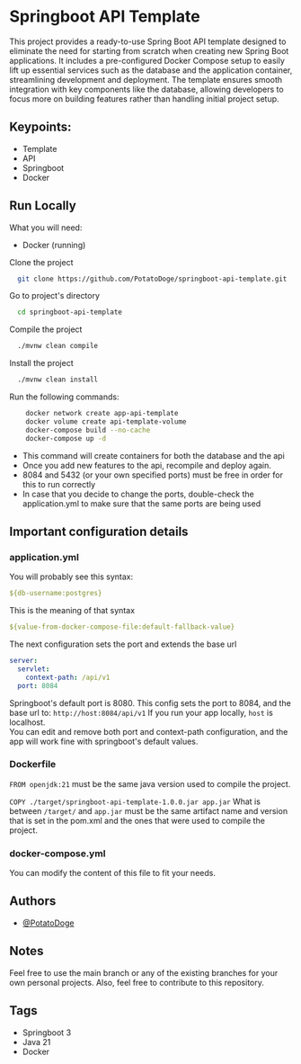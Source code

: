 
# Springboot API Template
This project provides a ready-to-use Spring Boot API template designed to eliminate the need for starting from scratch when creating 
new Spring Boot applications. It includes a pre-configured Docker Compose setup to easily lift up essential services such as the 
database and the application container, streamlining development and deployment. The template ensures smooth integration with key
components like the database, allowing developers to focus more on building features rather than handling initial project setup.

## Keypoints:
- Template
- API
- Springboot
- Docker


## Run Locally

What you will need:
- Docker (running)

Clone the project

```bash
  git clone https://github.com/PotatoDoge/springboot-api-template.git
```

Go to project's directory

```bash
  cd springboot-api-template
```

Compile the project
```bash
  ./mvnw clean compile
```

Install the project
```bash
  ./mvnw clean install
```

Run the following commands:
```bash
    docker network create app-api-template
    docker volume create api-template-volume
    docker-compose build --no-cache
    docker-compose up -d
```
- This command will create containers for both the database and the api
- Once you add new features to the api, recompile and deploy again.
- 8084 and 5432 (or your own specified ports) must be free in order for this to run correctly
- In case that you decide to change the ports, double-check the application.yml to make sure
  that the same ports are being used

## Important configuration details
### application.yml
You will probably see this syntax: 
```yml
${db-username:postgres}
```
This is the meaning of that syntax
```yml
${value-from-docker-compose-file:default-fallback-value}
```
The next configuration sets the port and extends the base url
```yml
server:
  servlet:
    context-path: /api/v1
  port: 8084
```
Springboot's default port is 8080. This config sets the port to 8084,
and the base url to: ```http://host:8084/api/v1```
If you run your app locally, ```host``` is localhost. \
You can edit and remove both port and context-path configuration, and the app will
work fine with springboot's default values. 

### Dockerfile

```FROM openjdk:21``` must be the same java version used to compile the project.

```COPY ./target/springboot-api-template-1.0.0.jar app.jar```
What is between ```/target/``` and ```app.jar```
must be the same artifact name and version that is set in the pom.xml and the ones that 
were used to compile the project. 
### docker-compose.yml
You can modify the content of this file to fit your needs. 

## Authors

- [@PotatoDoge](https://github.com/PotatoDoge)


## Notes
Feel free to use the main branch or any of the existing branches for your own personal projects.
Also, feel free to contribute to this repository.

## Tags
- Springboot 3
- Java 21
- Docker